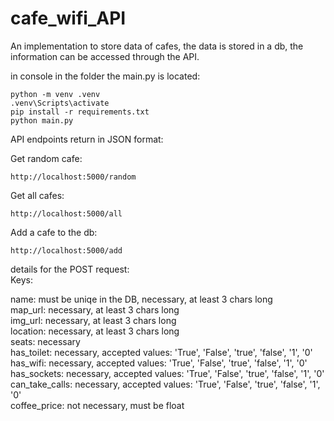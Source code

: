 # cafe_wifi_API
An implementation to store data of cafes, the data is stored in a db, the information can be accessed through the API.

in console in the folder the main.py is located:
```
python -m venv .venv
.venv\Scripts\activate
pip install -r requirements.txt
python main.py
```

API endpoints return in JSON format:

Get random cafe:
```
http://localhost:5000/random
```

Get all cafes:
```
http://localhost:5000/all
```

Add a cafe to the db:
```
http://localhost:5000/add
```
details for the POST request:  
Keys:  

name:  must be uniqe in the DB, necessary, at least 3 chars long  
map_url:  necessary, at least 3 chars long  
img_url:  necessary, at least 3 chars long  
location:  necessary, at least 3 chars long  
seats:  necessary  
has_toilet:  necessary, accepted values: 'True', 'False', 'true', 'false', '1', '0'  
has_wifi:  necessary, accepted values: 'True', 'False', 'true', 'false', '1', '0'  
has_sockets:  necessary, accepted values: 'True', 'False', 'true', 'false', '1', '0'  
can_take_calls:  necessary, accepted values: 'True', 'False', 'true', 'false', '1', '0'  
coffee_price:  not necessary, must be float  

